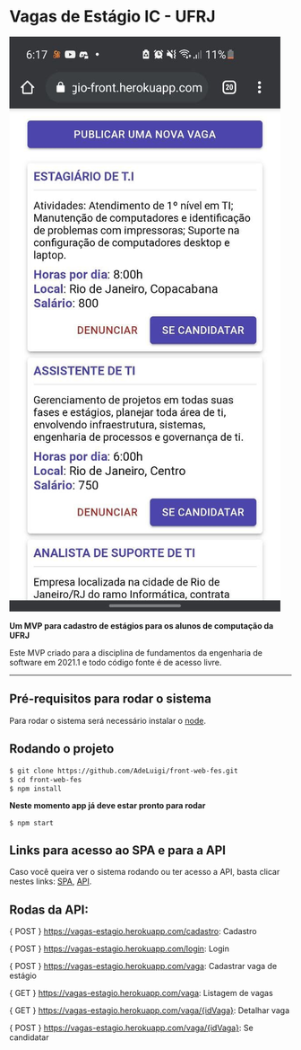 # Vagas de Estágio IC - UFRJ
![image info](./imagem.jpg)

**Um MVP para cadastro de estágios para os alunos de computação da UFRJ**


Este MVP criado para a disciplina de fundamentos da engenharia de software em 2021.1 e todo código fonte é de acesso livre.

---
## Pré-requisitos para rodar o sistema
Para rodar o sistema será necessário instalar o [node](https://nodejs.org/en/ "Clique e veja como baixar o node").
## Rodando o projeto
````git
$ git clone https://github.com/AdeLuigi/front-web-fes.git
$ cd front-web-fes
$ npm install
````
**Neste momento app já deve estar pronto para rodar**
````git
$ npm start
````

## Links para acesso ao SPA e para a API
Caso você queira ver o sistema rodando ou ter acesso a API, basta clicar nestes links: [SPA](https://vagas-estagio-front.herokuapp.com/vaga "Clique e veja o site"), [API](https://vagas-estagio.herokuapp.com/ "Clique e veja a API").

## Rodas da API:
{ POST } https://vagas-estagio.herokuapp.com/cadastro: Cadastro

{ POST } https://vagas-estagio.herokuapp.com/login: Login

{ POST } https://vagas-estagio.herokuapp.com/vaga: Cadastrar vaga de estágio

{ GET } https://vagas-estagio.herokuapp.com/vaga: Listagem de vagas

{ GET } https://vagas-estagio.herokuapp.com/vaga/{idVaga}: Detalhar vaga

{ POST } https://vagas-estagio.herokuapp.com/vaga/{idVaga}: Se candidatar